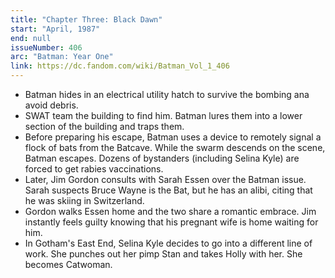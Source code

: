 ```yaml
---
title: "Chapter Three: Black Dawn"
start: "April, 1987"
end: null
issueNumber: 406
arc: "Batman: Year One"
link: https://dc.fandom.com/wiki/Batman_Vol_1_406
---
```


- Batman hides in an electrical utility hatch to survive the bombing ana avoid debris.
- SWAT team the building to find him. Batman lures them into a lower section of the building and traps them.
- Before preparing his escape, Batman uses a device to remotely signal a flock of bats from the Batcave. While the swarm descends on the scene, Batman escapes. Dozens of bystanders (including Selina Kyle) are forced to get rabies vaccinations.
- Later, Jim Gordon consults with Sarah Essen over the Batman issue. Sarah suspects Bruce Wayne is the Bat, but he has an alibi, citing that he was skiing in Switzerland.
- Gordon walks Essen home and the two share a romantic embrace. Jim instantly feels guilty knowing that his pregnant wife is home waiting for him.
- In Gotham's East End, Selina Kyle decides to go into a different line of work. She punches out her pimp Stan and takes Holly with her. She becomes Catwoman.
